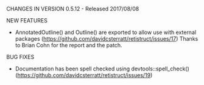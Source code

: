 CHANGES IN VERSION 0.5.12 - Released 2017/08/08

NEW FEATURES

* AnnotatedOutline() and Outline() are exported to allow use with
  external packages
  (https://github.com/davidcsterratt/retistruct/issues/17)
  Thanks to Brian Cohn for the report and the patch.

BUG FIXES

* Documentation has been spell checked using devtools::spell_check()
  (https://github.com/davidcsterratt/retistruct/issues/19)
